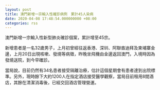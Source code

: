 ```yaml
---
layout: post
title: 澳門新增一宗輸入性確診病例　累計45人染病
date: 2020-04-08 17:48:54.000000000 +08:00
categories: rss
---
```


澳門新增一宗輸入性新型肺炎確診個案，累計增至45宗。

新增患者是一名32歲男子，上月初曾經往返香港、深圳、阿聯酋迪拜及柬埔寨金邊，上月20日出現咳嗽、發燒等病徵，昨晚坐飛機由金邊返回澳門，入境時因為發燒送院，到今早確診。

當局說，目前仍然有34名患者接受隔離治療，估計這個星期會有患者達到出院標準。另外，現時餘下大約1200人在指定酒店接受醫學觀察，當局目前租用8間酒店，其餘在清潔消毒後，已經交回酒店管理營運。
